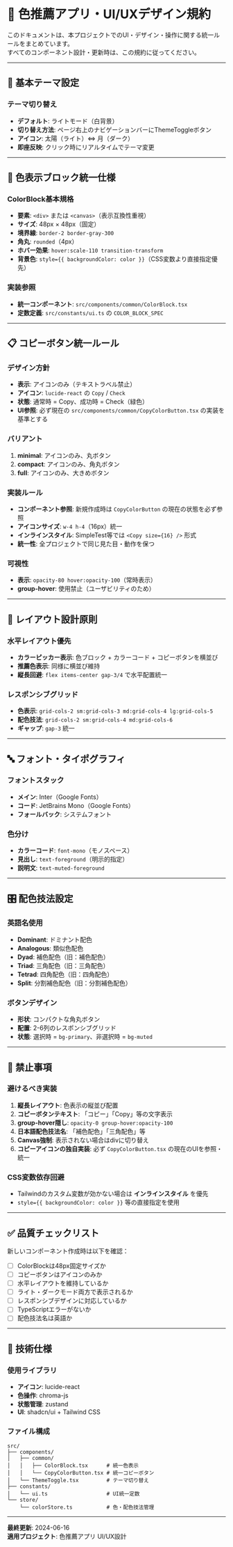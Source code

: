 # 🎨 色推薦アプリ・UI/UXデザイン規約

このドキュメントは、本プロジェクトでのUI・デザイン・操作に関する統一ルールをまとめています。  
すべてのコンポーネント設計・更新時は、この規約に従ってください。

---

## 🎯 基本テーマ設定

### テーマ切り替え
- **デフォルト**: ライトモード（白背景）
- **切り替え方法**: ページ右上のナビゲーションバーにThemeToggleボタン
- **アイコン**: 太陽（ライト）⇔ 月（ダーク）
- **即座反映**: クリック時にリアルタイムでテーマ変更

---

## 🎨 色表示ブロック統一仕様

### ColorBlock基本規格
- **要素**: `<div>` または `<canvas>`（表示互換性重視）
- **サイズ**: 48px × 48px（固定）
- **境界線**: `border-2 border-gray-300`
- **角丸**: `rounded`（4px）
- **ホバー効果**: `hover:scale-110 transition-transform`
- **背景色**: `style={{ backgroundColor: color }}`（CSS変数より直接指定優先）

### 実装参照
- **統一コンポーネント**: `src/components/common/ColorBlock.tsx`
- **定数定義**: `src/constants/ui.ts` の `COLOR_BLOCK_SPEC`

---

## 📋 コピーボタン統一ルール

### デザイン方針
- **表示**: アイコンのみ（テキストラベル禁止）
- **アイコン**: `lucide-react` の `Copy` / `Check`
- **状態**: 通常時 = Copy、成功時 = Check（緑色）
- **UI参照**: 必ず現在の `src/components/common/CopyColorButton.tsx` の実装を基準とする

### バリアント
1. **minimal**: アイコンのみ、丸ボタン
2. **compact**: アイコンのみ、角丸ボタン  
3. **full**: アイコンのみ、大きめボタン

### 実装ルール
- **コンポーネント参照**: 新規作成時は `CopyColorButton` の現在の状態を必ず参照
- **アイコンサイズ**: `w-4 h-4`（16px）統一
- **インラインスタイル**: SimpleTest等では `<Copy size={16} />` 形式
- **統一性**: 全プロジェクトで同じ見た目・動作を保つ

### 可視性
- **表示**: `opacity-80 hover:opacity-100`（常時表示）
- **group-hover**: 使用禁止（ユーザビリティのため）

---

## 📐 レイアウト設計原則

### 水平レイアウト優先
- **カラーピッカー表示**: 色ブロック + カラーコード + コピーボタンを横並び
- **推薦色表示**: 同様に横並び維持
- **縦長回避**: `flex items-center gap-3/4` で水平配置統一

### レスポンシブグリッド
- **色表示**: `grid-cols-2 sm:grid-cols-3 md:grid-cols-4 lg:grid-cols-5`
- **配色技法**: `grid-cols-2 sm:grid-cols-4 md:grid-cols-6`
- **ギャップ**: `gap-3` 統一

---

## 🔤 フォント・タイポグラフィ

### フォントスタック
- **メイン**: Inter（Google Fonts）
- **コード**: JetBrains Mono（Google Fonts）
- **フォールバック**: システムフォント

### 色分け
- **カラーコード**: `font-mono`（モノスペース）
- **見出し**: `text-foreground`（明示的指定）
- **説明文**: `text-muted-foreground`

---

## 🎛 配色技法設定

### 英語名使用
- **Dominant**: ドミナント配色
- **Analogous**: 類似色配色  
- **Dyad**: 補色配色（旧：補色配色）
- **Triad**: 三角配色（旧：三角配色）
- **Tetrad**: 四角配色（旧：四角配色）
- **Split**: 分割補色配色（旧：分割補色配色）

### ボタンデザイン
- **形状**: コンパクトな角丸ボタン
- **配置**: 2-6列のレスポンシブグリッド
- **状態**: 選択時 = `bg-primary`、非選択時 = `bg-muted`

---

## 🚫 禁止事項

### 避けるべき実装
1. **縦長レイアウト**: 色表示の縦並び配置
2. **コピーボタンテキスト**: 「コピー」「Copy」等の文字表示
3. **group-hover隠し**: `opacity-0 group-hover:opacity-100`
4. **日本語配色技法名**: 「補色配色」「三角配色」等
5. **Canvas強制**: 表示されない場合はdivに切り替え
6. **コピーアイコンの独自実装**: 必ず `CopyColorButton.tsx` の現在のUIを参照・統一

### CSS変数依存回避
- Tailwindのカスタム変数が効かない場合は **インラインスタイル** を優先
- `style={{ backgroundColor: color }}` 等の直接指定を使用

---

## ✅ 品質チェックリスト

新しいコンポーネント作成時は以下を確認：

- [ ] ColorBlockは48px固定サイズか
- [ ] コピーボタンはアイコンのみか
- [ ] 水平レイアウトを維持しているか
- [ ] ライト・ダークモード両方で表示されるか
- [ ] レスポンシブデザインに対応しているか
- [ ] TypeScriptエラーがないか
- [ ] 配色技法名は英語か

---

## 🔧 技術仕様

### 使用ライブラリ
- **アイコン**: lucide-react
- **色操作**: chroma-js
- **状態管理**: zustand
- **UI**: shadcn/ui + Tailwind CSS

### ファイル構成
```
src/
├── components/
│   ├── common/
│   │   ├── ColorBlock.tsx      # 統一色表示
│   │   └── CopyColorButton.tsx # 統一コピーボタン
│   └── ThemeToggle.tsx         # テーマ切り替え
├── constants/
│   └── ui.ts                   # UI統一定数
└── store/
    └── colorStore.ts           # 色・配色技法管理
```

---

**最終更新**: 2024-06-16  
**適用プロジェクト**: 色推薦アプリ UI/UX設計